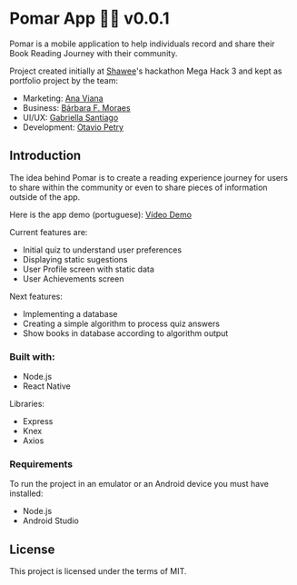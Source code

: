 # Pomar App 🍎📖 v0.0.1

Pomar is a mobile application to help individuals record and share their Book Reading Journey with their community.

Project created initially at <a href="https://shawee.io/" target="_blank">Shawee</a>'s hackathon Mega Hack 3 and kept as portfolio project by the team:

- Marketing: <a href="https://www.linkedin.com/in/ana-viana-71a693173/" target="_blank">Ana Viana</a>
- Business: <a href="https://www.linkedin.com/in/barbara-fernanda-moraes/" target="_blank">Bárbara F. Moraes</a>
- UI/UX: <a href="https://www.linkedin.com/in/gabriellasntg/" target="_blank">Gabriella Santiago</a>
- Development: <a href="https://www.linkedin.com/in/otaviopetry/" target="_blank">Otavio Petry</a>

## Introduction

The idea behind Pomar is to create a reading experience journey for users to share within the community or even to share pieces of information outside of the app.

Here is the app demo (portuguese): <a href="https://www.youtube.com/watch?v=g81HZscK_JE" target="_blank">Vídeo Demo</a>

Current features are:
- Initial quiz to understand user preferences
- Displaying static sugestions
- User Profile screen with static data
- User Achievements screen

Next features:
- Implementing a database
- Creating a simple algorithm to process quiz answers
- Show books in database according to algorithm output

### Built with:

- Node.js
- React Native

Libraries:
- Express
- Knex
- Axios

### Requirements

To run the project in an emulator or an Android device you must have installed:
- Node.js
- Android Studio

## License

This project is licensed under the terms of MIT.
